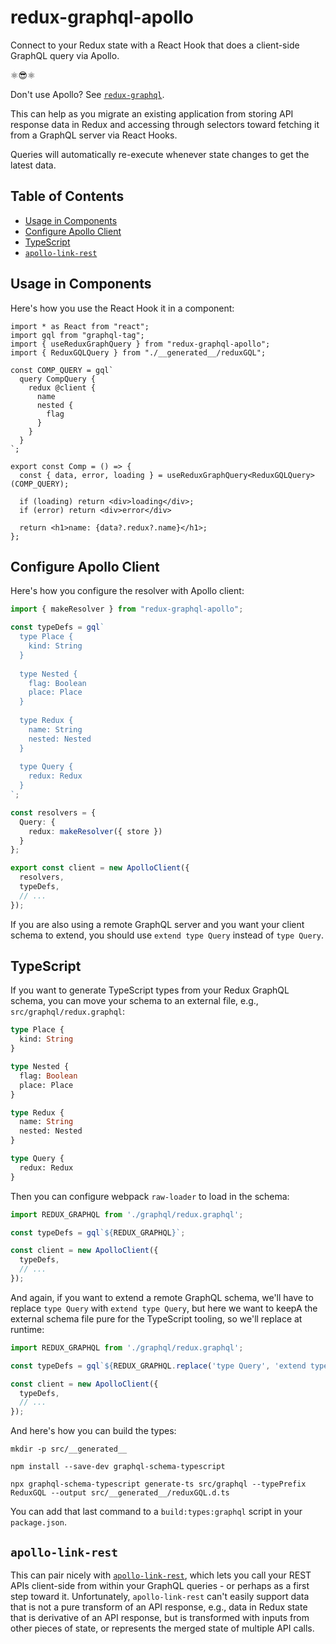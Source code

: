 # redux-graphql-apollo

Connect to your Redux state with a React Hook that does a client-side GraphQL query via Apollo.

⚛️:sunglasses:⚛️

Don't use Apollo? See [`redux-graphql`](https://github.com/AndersDJohnson/redux-graphql/tree/master/packages/redux-graphql#readme).

This can help as you migrate an existing application from storing API response data in Redux
and accessing through selectors toward fetching it from a GraphQL server via React Hooks.

Queries will automatically re-execute whenever state changes to get the latest data.

## Table of Contents
* [Usage in Components](#UsageinComponents)
* [Configure Apollo Client](#ConfigureApolloClient)
* [TypeScript](#TypeScript)
* [`apollo-link-rest`](#apollo-link-rest)

## Usage in Components

Here's how you use the React Hook it in a component:

```tsx
import * as React from "react";
import gql from "graphql-tag";
import { useReduxGraphQuery } from "redux-graphql-apollo";
import { ReduxGQLQuery } from "./__generated__/reduxGQL";

const COMP_QUERY = gql`
  query CompQuery {
    redux @client {
      name
      nested {
        flag
      }
    }
  }
`;

export const Comp = () => {
  const { data, error, loading } = useReduxGraphQuery<ReduxGQLQuery>(COMP_QUERY);

  if (loading) return <div>loading</div>;
  if (error) return <div>error</div>

  return <h1>name: {data?.redux?.name}</h1>;
};
```

## Configure Apollo Client

Here's how you configure the resolver with Apollo client:

```ts
import { makeResolver } from "redux-graphql-apollo";

const typeDefs = gql`
  type Place {
    kind: String
  }
  
  type Nested {
    flag: Boolean
    place: Place
  }
  
  type Redux {
    name: String
    nested: Nested
  }
  
  type Query {
    redux: Redux
  }
`;

const resolvers = {
  Query: {
    redux: makeResolver({ store })
  }
};

export const client = new ApolloClient({
  resolvers,
  typeDefs,
  // ...
});
```

If you are also using a remote GraphQL server and you want your client schema to extend,
you should use `extend type Query` instead of `type Query`.

## TypeScript

If you want to generate TypeScript types from your Redux GraphQL schema,
you can move your schema to an external file, e.g., `src/graphql/redux.graphql`:

```graphql
type Place {
  kind: String
}

type Nested {
  flag: Boolean
  place: Place
}

type Redux {
  name: String
  nested: Nested
}

type Query {
  redux: Redux
}
```

Then you can configure webpack `raw-loader` to load in the schema:

```ts
import REDUX_GRAPHQL from './graphql/redux.graphql';

const typeDefs = gql`${REDUX_GRAPHQL}`;

const client = new ApolloClient({
  typeDefs,
  // ...
});
```

And again, if you want to extend a remote GraphQL schema, we'll have to
replace `type Query` with `extend type Query`, but here we want to keepA
the external schema file pure for the TypeScript tooling, so we'll replace at runtime:

```ts
import REDUX_GRAPHQL from './graphql/redux.graphql';

const typeDefs = gql`${REDUX_GRAPHQL.replace('type Query', 'extend type Query')}`;

const client = new ApolloClient({
  typeDefs,
  // ...
});
```

And here's how you can build the types:

```shell
mkdir -p src/__generated__
```
```shell
npm install --save-dev graphql-schema-typescript
```
```shell
npx graphql-schema-typescript generate-ts src/graphql --typePrefix ReduxGQL --output src/__generated__/reduxGQL.d.ts
```

You can add that last command to a `build:types:graphql` script in your `package.json`.

## `apollo-link-rest`

This can pair nicely with [`apollo-link-rest`](https://www.apollographql.com/docs/link/links/rest/),
which lets you call your REST APIs client-side from within your GraphQL queries - or perhaps as a first step
toward it. Unfortunately, `apollo-link-rest` can't easily support data that is not a pure transform of an API response,
e.g., data in Redux state that is derivative of an API response, but is transformed with inputs
from other pieces of state, or represents the merged state of multiple API calls.
